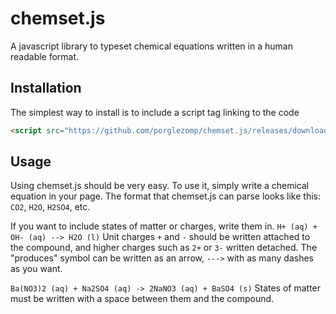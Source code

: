 chemset.js
==========

A javascript library to typeset chemical equations written in a human readable format.

Installation
------------

The simplest way to install is to include a script tag linking to the code
```html
<script src="https://github.com/porglezomp/chemset.js/releases/download/v0.7.2/chemset.min.js"></script>
```

Usage
-----

Using chemset.js should be very easy. To use it,
simply write a chemical equation in your page.
The format that chemset.js can parse looks like this:
`CO2`, `H2O`, `H2SO4`, etc.

If you want to include states of matter or charges, write them in.
`H+ (aq) + OH- (aq) --> H2O (l)`
Unit charges `+` and `-` should be written attached to the compound,
and higher charges such as `2+` or `3-` written detached.
The "produces" symbol can be written as an arrow, `--->` with as many dashes as you want.

`Ba(NO3)2 (aq) + Na2SO4 (aq) -> 2NaNO3 (aq) + BaSO4 (s)`
States of matter must be written with a space between them and the compound.
